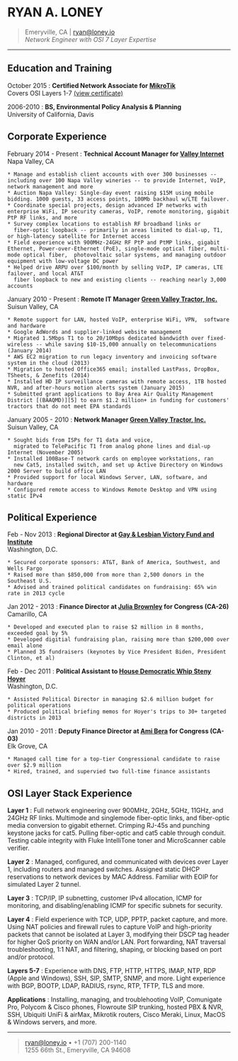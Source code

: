 RYAN A. LONEY
=============

> Emeryville, CA  | <ryan@loney.io>  
> *Network Engineer with OSI 7 Layer Expertise* 

----

Education and Training
-----------------------

October 2015
:   **Certified Network Associate for [MikroTik][1]**  
    Covers OSI Layers 1-7  [(view certificate)][2]

2006-2010
:   **BS, Environmental Policy Analysis & Planning**    
    University of California, Davis 



Corporate Experience
--------------------

February 2014 - Present
:   **Technical Account Manager for [Valley Internet][3]**  
    Napa Valley, CA

    * Manage and establish client accounts with over 300 businesses -- including over 100 Napa Valley wineries -- to provide Internet, VoIP, network management and more
    * Auction Napa Valley: Single-day event raising $15M using mobile bidding. 1000 guests, 33 access points, 100Mb backhaul w/LTE failover.
    * Coordinate special projects, design advanced IP networks with enterprise WiFi, IP security cameras, VoIP, remote monitoring, gigabit PtP RF links, and more 
    * Survey complex locations to establish RF broadband links or
      fiber-optic loopback -- primarily in areas limited to dial-up, T1, or high-latency satellite for Internet access
    * Field experience with 900MHz-24GHz RF PtP and PtMP links, gigabit Ethernet, Power-over-Ethernet (PoE), single-mode optical fiber, multi-mode optical fiber,  photovoltaic solar systems, and managing outdoor equipment with low-voltage DC power
    * Helped drive ARPU over $100/month by selling VoIP, IP cameras, LTE failover, and local AT&T
      fiber loopback to new and existing clients -- reaching nearly 3,000 accounts


January 2010 - Present
:   **Remote IT Manager [Green Valley Tractor, Inc.][4]**  
    Suisun Valley, CA

    * Remote support for LAN, hosted VoIP, enterprise WiFi, VPN,  software and hardware
    * Google AdWords and supplier-linked website management
    * Migrated 1.5Mbps T1 to to 20/10Mbps dedicated bandwidth over fixed-wireless -- while saving $10-15,000 annually on telecommunications (January 2014)
    * AWS EC2 migration to run legacy inventory and invoicing software system in the cloud (2013)
    * Migration to hosted Office365 email; installed LastPass, DropBox, TSheets, & Zenefits (2014)  
    * Installed HD IP surveillance cameras with remote access, 1TB hosted NVR, and after-hours motion alerts system (January 2015)
    * Submitted grant applications to Bay Area Air Quality Management District [(BAAQMD)][5] to earn $1.2 million+ in funding for customers' tractors that do not meet EPA standards


January 2005 - 2010
:   **Network Manager [Green Valley Tractor, Inc.][6]**  
    Suisun Valley, CA

    * Sought bids from ISPs for T1 data and voice,
      migrated to TelePacific T1 from analog phone lines and dial-up Internet (November 2005)
    * Installed 100Base-T network cards on employee workstations, ran
      new Cat5, installed switch, and set up Active Directory on Windows 2000 Server to build office LAN  
    * Provided support for local Windows Server, LAN, software, and hardware 
    * Configured remote access to Windows Remote Desktop and VPN using static IPv4


Political Experience
---------------------

Feb - Nov 2013
:   **Regional Director at [Gay & Lesbian Victory Fund and Institute][7]**  
    Washington, D.C.

    * Secured corporate sponsors: AT&T, Bank of America, Southwest, and Wells Fargo
    * Raised more than $850,000 from more than 2,500 donors in the Southeast U.S.
    * Advised and trained political candidates on fundraising: 65% win rate in 2013 cycle

Jan 2012 - 2013
:   **Finance Director at [Julia Brownley][8] for Congress (CA-26)**  
    Camarillo, CA

    * Developed and executed plan to raise $2 million in 8 months, exceeded goal by 5%
    * Developed digitial fundraising plan, raising more than $200,000 over email alone
    * Planned 35 fundraisers (keynotes by Vice President Biden, President Clinton, et al)

Feb - Dec 2011
:   **Political Assistant to [House Democratic Whip Steny Hoyer][9]**  
    Washington, D.C.

    * Assisted Political Director in managing $2.6 million budget for political operations
    * Produced political briefing memos for Hoyer's trips to 30+ targeted districts in 2013

Jan 2010 - 2011
:   **Deputy Finance Director at [Ami Bera][10] for Congress (CA-03)**  
    Elk Grove, CA

    * Managed call time for a top-tier Congressional candidate to raise over $2.9 million 
    * Hired, trained, and supervied two full-time finance assistants  

  

OSI Layer Stack Experience
--------------------------

**Layer 1**
:   Full network engineering over 900MHz, 2GHz, 5GHz, 11GHz, and 24GHz RF links.
    Multimode and singlemode fiber-optic links, and fiber-optic media conversion to gigabit ethernet.
    Crimping RJ-45s and punching keystone jacks for cat5. Pulling fiber-optic and cat5 cable through conduit.
    Testing cable integrity with Fluke IntelliTone toner and MicroScanner cable verifier.

**Layer 2**
:   Managed, configured, and communicated with devices over Layer 1, including routers and managed switches.
    Assigned static DHCP reservations to network devices by MAC Address. Familiar with EOIP for simulated Layer 2 tunnel.

**Layer 3**
:   TCP/IP, IP subnetting, customer IPv4 allocation, ICMP for monitoring, and disabling/enabling ICMP for specific subnets for security.  

**Layer 4**
:   Field experience with TCP, UDP, PPTP, packet capture, and more. Using
    NAT policies and firewall rules to capture VoIP and high-priority
    packets that cannot be isolated at Layer 3, modifying their DSCP tag
    header for higher QoS priority on WAN and/or LAN. Port forwarding, NAT
    traversal troubleshooting, 1:1 NAT, and filtering, shaping, or blocking
    based on port and/or protocol. 

**Layers 5-7**
:   Experience with DNS, FTP, HTTP, HTTPS, IMAP, NTP, RDP (Apple and
    Windows), SSH, SIP, SMTP, SNMP, and more. Light experience with BGP,
    BOOTP, LDAP, RADIUS, rsync, RTP, TFTP, TLS and more.  

**Applications**
:   Installing, managing, and troublehooting VoIP, Comunigate Pro, Polycom & Cisco phones, Flowroute SIP trunking, hosted PBX & NVR, SSH, Ubiquiti UniFi & airMax, Mikrotik
routers, Cisco Meraki, Linux, MacOS & Windows servers, and more. 


  
----

> <ryan@loney.io> • +1 (707) 200-1140 \
>  1255 66th St., Emeryville, CA 94608


[1]: http://routeros.com
[2]: https://www.mikrotik.com/training/certificates/b45458c90e5b0002192
[3]: http://valleyinternet.com/
[4]: http://greenvalleytractor.com
[5]: http://www.baaqmd.gov/grant-funding/businesses-and-fleets/agricultural-equipment
[6]: http://greenvalleytractor.com
[7]: http://victoryfund.org
[8]: http://juliabrownley.house.gov
[9]: http://democraticwhip.gov/
[10]: http://bera.house.gov
